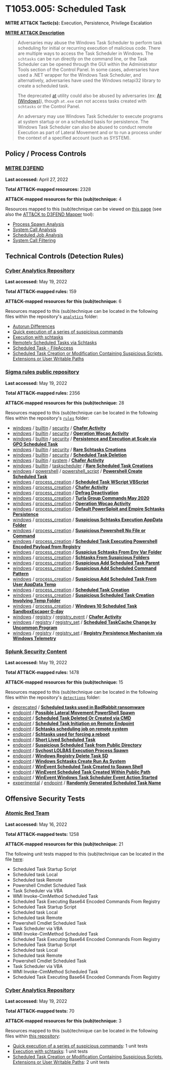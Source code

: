 # T1053.005: Scheduled Task
**MITRE ATT&CK Tactic(s):** Execution, Persistence, Privilege Escalation

**[MITRE ATT&CK Description](https://attack.mitre.org/techniques/T1053/005)**
<blockquote>Adversaries may abuse the Windows Task Scheduler to perform task scheduling for initial or recurring execution of malicious code. There are multiple ways to access the Task Scheduler in Windows. The <code>schtasks</code> can be run directly on the command line, or the Task Scheduler can be opened through the GUI within the Administrator Tools section of the Control Panel. In some cases, adversaries have used a .NET wrapper for the Windows Task Scheduler, and alternatively, adversaries have used the Windows netapi32 library to create a scheduled task.

The deprecated [at](https://attack.mitre.org/software/S0110) utility could also be abused by adversaries (ex: [At (Windows)](https://attack.mitre.org/techniques/T1053/002)), though <code>at.exe</code> can not access tasks created with <code>schtasks</code> or the Control Panel.

An adversary may use Windows Task Scheduler to execute programs at system startup or on a scheduled basis for persistence. The Windows Task Scheduler can also be abused to conduct remote Execution as part of Lateral Movement and or to run a process under the context of a specified account (such as SYSTEM).</blockquote>

## Policy / Process Controls
### [MITRE D3FEND](https://d3fend.mitre.org/)
**Last accessed:** April 27, 2022

**Total ATT&CK-mapped resources:** 2328

**ATT&CK-mapped resources for this (sub)technique:** 4

Resources mapped to this (sub)technique can be viewed on [this page](https://d3fend.mitre.org/) (see also the [ATT&CK to D3FEND Mapper](https://d3fend.mitre.org/tools/attack-mapper) tool):

* [Process Spawn Analysis](https://d3fend.mitre.org/techniques/d3f:ProcessSpawnAnalysis)
* [System Call Analysis](https://d3fend.mitre.org/techniques/d3f:SystemCallAnalysis)
* [Scheduled Job Analysis](https://d3fend.mitre.org/techniques/d3f:ScheduledJobAnalysis)
* [System Call Filtering](https://d3fend.mitre.org/techniques/d3f:SystemCallFiltering)

## Technical Controls (Detection Rules)
### [Cyber Analytics Repository](https://car.mitre.org)
**Last accessed:** May 19, 2022

**Total ATT&CK-mapped rules:** 159

**ATT&CK-mapped resources for this (sub)technique:** 6

Resources mapped to this (sub)technique can be located in the following files within the repository's <code>[analytics](https://github.com/mitre-attack/car/blob/master/analytics)</code> folder:

* [Autorun Differences](https://github.com/mitre-attack/car/tree/master/analytics/CAR-2013-01-002.yaml)
* [Quick execution of a series of suspicious commands](https://github.com/mitre-attack/car/tree/master/analytics/CAR-2013-04-002.yaml)
* [Execution with schtasks](https://github.com/mitre-attack/car/tree/master/analytics/CAR-2013-08-001.yaml)
* [Remotely Scheduled Tasks via Schtasks](https://github.com/mitre-attack/car/tree/master/analytics/CAR-2015-04-002.yaml)
* [Scheduled Task - FileAccess](https://github.com/mitre-attack/car/tree/master/analytics/CAR-2020-09-001.yaml)
* [Scheduled Task Creation or Modification Containing Suspicious Scripts, Extensions or User Writable Paths](https://github.com/mitre-attack/car/tree/master/analytics/CAR-2021-12-001.yaml)

### [Sigma rules public repository](https://github.com/SigmaHQ/sigma)
**Last accessed:** May 19, 2022

**Total ATT&CK-mapped rules:** 2356

**ATT&CK-mapped resources for this (sub)technique:** 28

Resources mapped to this (sub)technique can be located in the following files within the repository's <code>[rules](https://github.com/SigmaHQ/sigma/tree/master/rules)</code> folder:

* [windows](https://github.com/SigmaHQ/sigma/tree/master/rules/windows/) / [builtin](https://github.com/SigmaHQ/sigma/tree/master/rules/windows/builtin/) / [security](https://github.com/SigmaHQ/sigma/tree/master/rules/windows/builtin/security/) / **[Chafer Activity](https://github.com/SigmaHQ/sigma/blob/master/rules/windows/builtin/security/win_apt_chafer_mar18_security.yml)**
* [windows](https://github.com/SigmaHQ/sigma/tree/master/rules/windows/) / [builtin](https://github.com/SigmaHQ/sigma/tree/master/rules/windows/builtin/) / [security](https://github.com/SigmaHQ/sigma/tree/master/rules/windows/builtin/security/) / **[Operation Wocao Activity](https://github.com/SigmaHQ/sigma/blob/master/rules/windows/builtin/security/win_apt_wocao.yml)**
* [windows](https://github.com/SigmaHQ/sigma/tree/master/rules/windows/) / [builtin](https://github.com/SigmaHQ/sigma/tree/master/rules/windows/builtin/) / [security](https://github.com/SigmaHQ/sigma/tree/master/rules/windows/builtin/security/) / **[Persistence and Execution at Scale via GPO Scheduled Task](https://github.com/SigmaHQ/sigma/blob/master/rules/windows/builtin/security/win_gpo_scheduledtasks.yml)**
* [windows](https://github.com/SigmaHQ/sigma/tree/master/rules/windows/) / [builtin](https://github.com/SigmaHQ/sigma/tree/master/rules/windows/builtin/) / [security](https://github.com/SigmaHQ/sigma/tree/master/rules/windows/builtin/security/) / **[Rare Schtasks Creations](https://github.com/SigmaHQ/sigma/blob/master/rules/windows/builtin/security/win_rare_schtasks_creations.yml)**
* [windows](https://github.com/SigmaHQ/sigma/tree/master/rules/windows/) / [builtin](https://github.com/SigmaHQ/sigma/tree/master/rules/windows/builtin/) / [security](https://github.com/SigmaHQ/sigma/tree/master/rules/windows/builtin/security/) / **[Scheduled Task Deletion](https://github.com/SigmaHQ/sigma/blob/master/rules/windows/builtin/security/win_scheduled_task_deletion.yml)**
* [windows](https://github.com/SigmaHQ/sigma/tree/master/rules/windows/) / [builtin](https://github.com/SigmaHQ/sigma/tree/master/rules/windows/builtin/) / [system](https://github.com/SigmaHQ/sigma/tree/master/rules/windows/builtin/system/) / **[Chafer Activity](https://github.com/SigmaHQ/sigma/blob/master/rules/windows/builtin/system/win_apt_chafer_mar18_system.yml)**
* [windows](https://github.com/SigmaHQ/sigma/tree/master/rules/windows/) / [builtin](https://github.com/SigmaHQ/sigma/tree/master/rules/windows/builtin/) / [taskscheduler](https://github.com/SigmaHQ/sigma/tree/master/rules/windows/builtin/taskscheduler/) / **[Rare Scheduled Task Creations](https://github.com/SigmaHQ/sigma/blob/master/rules/windows/builtin/taskscheduler/win_rare_schtask_creation.yml)**
* [windows](https://github.com/SigmaHQ/sigma/tree/master/rules/windows/) / [powershell](https://github.com/SigmaHQ/sigma/tree/master/rules/windows/powershell/) / [powershell_script](https://github.com/SigmaHQ/sigma/tree/master/rules/windows/powershell/powershell_script/) / **[Powershell Create Scheduled Task](https://github.com/SigmaHQ/sigma/blob/master/rules/windows/powershell/powershell_script/posh_ps_cmdlet_scheduled_task.yml)**
* [windows](https://github.com/SigmaHQ/sigma/tree/master/rules/windows/) / [process_creation](https://github.com/SigmaHQ/sigma/tree/master/rules/windows/process_creation/) / **[Scheduled Task WScript VBScript](https://github.com/SigmaHQ/sigma/blob/master/rules/windows/process_creation/proc_creation_win_apt_actinium_persistence.yml)**
* [windows](https://github.com/SigmaHQ/sigma/tree/master/rules/windows/) / [process_creation](https://github.com/SigmaHQ/sigma/tree/master/rules/windows/process_creation/) / **[Chafer Activity](https://github.com/SigmaHQ/sigma/blob/master/rules/windows/process_creation/proc_creation_win_apt_chafer_mar18.yml)**
* [windows](https://github.com/SigmaHQ/sigma/tree/master/rules/windows/) / [process_creation](https://github.com/SigmaHQ/sigma/tree/master/rules/windows/process_creation/) / **[Defrag Deactivation](https://github.com/SigmaHQ/sigma/blob/master/rules/windows/process_creation/proc_creation_win_apt_slingshot.yml)**
* [windows](https://github.com/SigmaHQ/sigma/tree/master/rules/windows/) / [process_creation](https://github.com/SigmaHQ/sigma/tree/master/rules/windows/process_creation/) / **[Turla Group Commands May 2020](https://github.com/SigmaHQ/sigma/blob/master/rules/windows/process_creation/proc_creation_win_apt_turla_comrat_may20.yml)**
* [windows](https://github.com/SigmaHQ/sigma/tree/master/rules/windows/) / [process_creation](https://github.com/SigmaHQ/sigma/tree/master/rules/windows/process_creation/) / **[Operation Wocao Activity](https://github.com/SigmaHQ/sigma/blob/master/rules/windows/process_creation/proc_creation_win_apt_wocao.yml)**
* [windows](https://github.com/SigmaHQ/sigma/tree/master/rules/windows/) / [process_creation](https://github.com/SigmaHQ/sigma/tree/master/rules/windows/process_creation/) / **[Default PowerSploit and Empire Schtasks Persistence](https://github.com/SigmaHQ/sigma/blob/master/rules/windows/process_creation/proc_creation_win_powersploit_empire_schtasks.yml)**
* [windows](https://github.com/SigmaHQ/sigma/tree/master/rules/windows/) / [process_creation](https://github.com/SigmaHQ/sigma/tree/master/rules/windows/process_creation/) / **[Suspicious Schtasks Execution AppData Folder](https://github.com/SigmaHQ/sigma/blob/master/rules/windows/process_creation/proc_creation_win_schtasks_appdata_local_system.yml)**
* [windows](https://github.com/SigmaHQ/sigma/tree/master/rules/windows/) / [process_creation](https://github.com/SigmaHQ/sigma/tree/master/rules/windows/process_creation/) / **[Suspicious Powershell No File or Command](https://github.com/SigmaHQ/sigma/blob/master/rules/windows/process_creation/proc_creation_win_schtasks_powershell_windowsapps_execution.yml)**
* [windows](https://github.com/SigmaHQ/sigma/tree/master/rules/windows/) / [process_creation](https://github.com/SigmaHQ/sigma/tree/master/rules/windows/process_creation/) / **[Scheduled Task Executing Powershell Encoded Payload from Registry](https://github.com/SigmaHQ/sigma/blob/master/rules/windows/process_creation/proc_creation_win_schtasks_reg_loader.yml)**
* [windows](https://github.com/SigmaHQ/sigma/tree/master/rules/windows/) / [process_creation](https://github.com/SigmaHQ/sigma/tree/master/rules/windows/process_creation/) / **[Suspicius Schtasks From Env Var Folder](https://github.com/SigmaHQ/sigma/blob/master/rules/windows/process_creation/proc_creation_win_susp_schtasks_env_folder.yml)**
* [windows](https://github.com/SigmaHQ/sigma/tree/master/rules/windows/) / [process_creation](https://github.com/SigmaHQ/sigma/tree/master/rules/windows/process_creation/) / **[Schtasks From Suspicious Folders](https://github.com/SigmaHQ/sigma/blob/master/rules/windows/process_creation/proc_creation_win_susp_schtasks_folder_combos.yml)**
* [windows](https://github.com/SigmaHQ/sigma/tree/master/rules/windows/) / [process_creation](https://github.com/SigmaHQ/sigma/tree/master/rules/windows/process_creation/) / **[Suspicious Add Scheduled Task Parent](https://github.com/SigmaHQ/sigma/blob/master/rules/windows/process_creation/proc_creation_win_susp_schtasks_parent.yml)**
* [windows](https://github.com/SigmaHQ/sigma/tree/master/rules/windows/) / [process_creation](https://github.com/SigmaHQ/sigma/tree/master/rules/windows/process_creation/) / **[Suspicious Add Scheduled Command Pattern](https://github.com/SigmaHQ/sigma/blob/master/rules/windows/process_creation/proc_creation_win_susp_schtasks_pattern.yml)**
* [windows](https://github.com/SigmaHQ/sigma/tree/master/rules/windows/) / [process_creation](https://github.com/SigmaHQ/sigma/tree/master/rules/windows/process_creation/) / **[Suspicious Add Scheduled Task From User AppData Temp](https://github.com/SigmaHQ/sigma/blob/master/rules/windows/process_creation/proc_creation_win_susp_schtasks_user_temp.yml)**
* [windows](https://github.com/SigmaHQ/sigma/tree/master/rules/windows/) / [process_creation](https://github.com/SigmaHQ/sigma/tree/master/rules/windows/process_creation/) / **[Scheduled Task Creation](https://github.com/SigmaHQ/sigma/blob/master/rules/windows/process_creation/proc_creation_win_susp_schtask_creation.yml)**
* [windows](https://github.com/SigmaHQ/sigma/tree/master/rules/windows/) / [process_creation](https://github.com/SigmaHQ/sigma/tree/master/rules/windows/process_creation/) / **[Suspicious Scheduled Task Creation Involving Temp Folder](https://github.com/SigmaHQ/sigma/blob/master/rules/windows/process_creation/proc_creation_win_susp_schtask_creation_temp_folder.yml)**
* [windows](https://github.com/SigmaHQ/sigma/tree/master/rules/windows/) / [process_creation](https://github.com/SigmaHQ/sigma/tree/master/rules/windows/process_creation/) / **[Windows 10 Scheduled Task SandboxEscaper 0-day](https://github.com/SigmaHQ/sigma/blob/master/rules/windows/process_creation/proc_creation_win_win10_sched_task_0day.yml)**
* [windows](https://github.com/SigmaHQ/sigma/tree/master/rules/windows/) / [registry](https://github.com/SigmaHQ/sigma/tree/master/rules/windows/registry/) / [registry_event](https://github.com/SigmaHQ/sigma/tree/master/rules/windows/registry/registry_event/) / **[Chafer Activity](https://github.com/SigmaHQ/sigma/blob/master/rules/windows/registry/registry_event/registry_event_apt_chafer_mar18.yml)**
* [windows](https://github.com/SigmaHQ/sigma/tree/master/rules/windows/) / [registry](https://github.com/SigmaHQ/sigma/tree/master/rules/windows/registry/) / [registry_set](https://github.com/SigmaHQ/sigma/tree/master/rules/windows/registry/registry_set/) / **[Scheduled TaskCache Change by Uncommon Program](https://github.com/SigmaHQ/sigma/blob/master/rules/windows/registry/registry_set/registry_set_taskcache_entry.yml)**
* [windows](https://github.com/SigmaHQ/sigma/tree/master/rules/windows/) / [registry](https://github.com/SigmaHQ/sigma/tree/master/rules/windows/registry/) / [registry_set](https://github.com/SigmaHQ/sigma/tree/master/rules/windows/registry/registry_set/) / **[Registry Persistence Mechanism via Windows Telemetry](https://github.com/SigmaHQ/sigma/blob/master/rules/windows/registry/registry_set/registry_set_telemetry_persistence.yml)**

### [Splunk Security Content](https://github.com/splunk/security_content)
**Last accessed:** May 19, 2022

**Total ATT&CK-mapped rules:** 1478

**ATT&CK-mapped resources for this (sub)technique:** 15

Resources mapped to this (sub)technique can be located in the following files within the repository's <code>[detections](https://github.com/splunk/security_content/tree/develop/detections)</code> folder:

* [deprecated](https://github.com/splunk/security_content/tree/develop/detections/deprecated/) / **[Scheduled tasks used in BadRabbit ransomware](https://github.com/splunk/security_content/blob/develop/detections/deprecated/scheduled_tasks_used_in_badrabbit_ransomware.yml)**
* [endpoint](https://github.com/splunk/security_content/tree/develop/detections/endpoint/) / **[Possible Lateral Movement PowerShell Spawn](https://github.com/splunk/security_content/blob/develop/detections/endpoint/possible_lateral_movement_powershell_spawn.yml)**
* [endpoint](https://github.com/splunk/security_content/tree/develop/detections/endpoint/) / **[Scheduled Task Deleted Or Created via CMD](https://github.com/splunk/security_content/blob/develop/detections/endpoint/scheduled_task_deleted_or_created_via_cmd.yml)**
* [endpoint](https://github.com/splunk/security_content/tree/develop/detections/endpoint/) / **[Scheduled Task Initiation on Remote Endpoint](https://github.com/splunk/security_content/blob/develop/detections/endpoint/scheduled_task_initiation_on_remote_endpoint.yml)**
* [endpoint](https://github.com/splunk/security_content/tree/develop/detections/endpoint/) / **[Schtasks scheduling job on remote system](https://github.com/splunk/security_content/blob/develop/detections/endpoint/schtasks_scheduling_job_on_remote_system.yml)**
* [endpoint](https://github.com/splunk/security_content/tree/develop/detections/endpoint/) / **[Schtasks used for forcing a reboot](https://github.com/splunk/security_content/blob/develop/detections/endpoint/schtasks_used_for_forcing_a_reboot.yml)**
* [endpoint](https://github.com/splunk/security_content/tree/develop/detections/endpoint/) / **[Short Lived Scheduled Task](https://github.com/splunk/security_content/blob/develop/detections/endpoint/short_lived_scheduled_task.yml)**
* [endpoint](https://github.com/splunk/security_content/tree/develop/detections/endpoint/) / **[Suspicious Scheduled Task from Public Directory](https://github.com/splunk/security_content/blob/develop/detections/endpoint/suspicious_scheduled_task_from_public_directory.yml)**
* [endpoint](https://github.com/splunk/security_content/tree/develop/detections/endpoint/) / **[Svchost LOLBAS Execution Process Spawn](https://github.com/splunk/security_content/blob/develop/detections/endpoint/svchost_exe_lolbas_execution_process_spawn.yml)**
* [endpoint](https://github.com/splunk/security_content/tree/develop/detections/endpoint/) / **[Windows Registry Delete Task SD](https://github.com/splunk/security_content/blob/develop/detections/endpoint/windows_registry_delete_task_sd.yml)**
* [endpoint](https://github.com/splunk/security_content/tree/develop/detections/endpoint/) / **[Windows Schtasks Create Run As System](https://github.com/splunk/security_content/blob/develop/detections/endpoint/windows_schtasks_create_run_as_system.yml)**
* [endpoint](https://github.com/splunk/security_content/tree/develop/detections/endpoint/) / **[WinEvent Scheduled Task Created to Spawn Shell](https://github.com/splunk/security_content/blob/develop/detections/endpoint/winevent_scheduled_task_created_to_spawn_shell.yml)**
* [endpoint](https://github.com/splunk/security_content/tree/develop/detections/endpoint/) / **[WinEvent Scheduled Task Created Within Public Path](https://github.com/splunk/security_content/blob/develop/detections/endpoint/winevent_scheduled_task_created_within_public_path.yml)**
* [endpoint](https://github.com/splunk/security_content/tree/develop/detections/endpoint/) / **[WinEvent Windows Task Scheduler Event Action Started](https://github.com/splunk/security_content/blob/develop/detections/endpoint/winevent_windows_task_scheduler_event_action_started.yml)**
* [experimental](https://github.com/splunk/security_content/tree/develop/detections/experimental/) / [endpoint](https://github.com/splunk/security_content/tree/develop/detections/experimental/endpoint/) / **[Randomly Generated Scheduled Task Name](https://github.com/splunk/security_content/blob/develop/detections/experimental/endpoint/randomly_generated_scheduled_task_name.yml)**


## Offensive Security Tests
### [Atomic Red Team](https://github.com/redcanaryco/atomic-red-team)
**Last accessed:** May 16, 2022

**Total ATT&CK-mapped tests:** 1258

**ATT&CK-mapped resources for this (sub)technique:** 21

The following unit tests mapped to this (sub)technique can be located in the file [here](https://github.com/redcanaryco/atomic-red-team/tree/master/atomics/T1053.005/T1053.005.yaml):

* Scheduled Task Startup Script
* Scheduled task Local
* Scheduled task Remote
* Powershell Cmdlet Scheduled Task
* Task Scheduler via VBA
* WMI Invoke-CimMethod Scheduled Task
* Scheduled Task Executing Base64 Encoded Commands From Registry
* Scheduled Task Startup Script
* Scheduled task Local
* Scheduled task Remote
* Powershell Cmdlet Scheduled Task
* Task Scheduler via VBA
* WMI Invoke-CimMethod Scheduled Task
* Scheduled Task Executing Base64 Encoded Commands From Registry
* Scheduled Task Startup Script
* Scheduled task Local
* Scheduled task Remote
* Powershell Cmdlet Scheduled Task
* Task Scheduler via VBA
* WMI Invoke-CimMethod Scheduled Task
* Scheduled Task Executing Base64 Encoded Commands From Registry

### [Cyber Analytics Repository](https://car.mitre.org)
**Last accessed:** May 19, 2022

**Total ATT&CK-mapped tests:** 70

**ATT&CK-mapped resources for this (sub)technique:** 3

Resources mapped to this (sub)technique can be located in the following files within [this repository](https://github.com/mitre-attack/car/blob/master/analytics):

* [Quick execution of a series of suspicious commands](https://github.com/mitre-attack/car/tree/master/analytics/CAR-2013-04-002.yaml): 1 unit tests
* [Execution with schtasks](https://github.com/mitre-attack/car/tree/master/analytics/CAR-2013-08-001.yaml): 1 unit tests
* [Scheduled Task Creation or Modification Containing Suspicious Scripts, Extensions or User Writable Paths](https://github.com/mitre-attack/car/tree/master/analytics/CAR-2021-12-001.yaml): 2 unit tests

